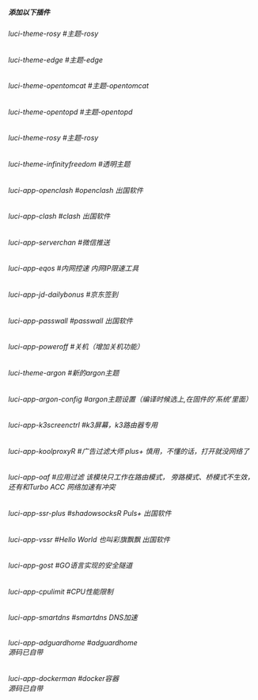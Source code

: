 
##### 添加以下插件
###### luci-theme-rosy    #主题-rosy
###### luci-theme-edge    #主题-edge
###### luci-theme-opentomcat   #主题-opentomcat
###### luci-theme-opentopd   #主题-opentopd<br>
###### luci-theme-rosy   #主题-rosy<br>
###### luci-theme-infinityfreedom    #透明主题<br>
###### luci-app-openclash    #openclash 出国软件<br>
###### luci-app-clash    #clash 出国软件<br>
###### luci-app-serverchan    #微信推送<br>
###### luci-app-eqos    #内网控速 内网IP限速工具<br>
###### luci-app-jd-dailybonus    #京东签到<br>
###### luci-app-passwall    #passwall 出国软件<br>
###### luci-app-poweroff    #关机（增加关机功能）<br>
###### luci-theme-argon    #新的argon主题<br>
###### luci-app-argon-config    #argon主题设置（编译时候选上,在固件的‘系统’里面）<br>
###### luci-app-k3screenctrl   #k3屏幕，k3路由器专用<br>
###### luci-app-koolproxyR   #广告过滤大师 plus+  慎用，不懂的话，打开就没网络了<br>
###### luci-app-oaf   #应用过滤 该模块只工作在路由模式， 旁路模式、桥模式不生效，还有和Turbo ACC 网络加速有冲突<br>
###### luci-app-ssr-plus   #shadowsocksR Puls+  出国软件<br>
###### luci-app-vssr   #Hello World 也叫彩旗飘飘  出国软件<br>
###### luci-app-gost   #GO语言实现的安全隧道<br>
###### luci-app-cpulimit   #CPU性能限制<br>
###### luci-app-smartdns   #smartdns DNS加速<br>  
###### luci-app-adguardhome   #adguardhome<br>  源码已自带
###### luci-app-dockerman   #docker容器<br>  源码已自带
